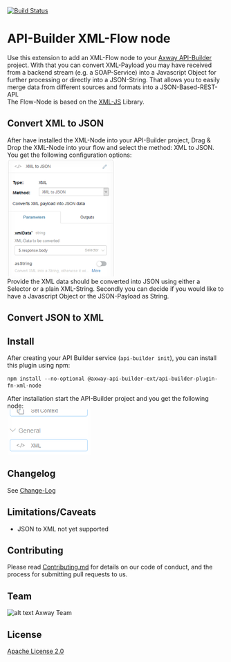 [![Build Status](https://github.com/Axway-API-Builder-Ext/api-builder-extras/workflows/XML%20Flow-Node%20tests/badge.svg)](https://github.com/Axway-API-Builder-Ext/api-builder-extras/actions?query=XML+Flow)

# API-Builder XML-Flow node

Use this extension to add an XML-Flow node to your [Axway API-Builder](https://docs.axway.com/bundle/api-builder/page/docs/index.html) project. With that you can convert XML-Payload you may have received from a backend stream (e.g. a SOAP-Service) into a Javascript Object for further processing or directly into a JSON-String. That allows you to easily merge data from different sources and formats into a JSON-Based-REST-API.  
The Flow-Node is based on the [XML-JS](https://www.npmjs.com/package/xml-js) Library.

## Convert XML to JSON
After have installed the XML-Node into your API-Builder project, Drag & Drop the XML-Node into your flow and select the method: XML to JSON. You get the following configuration options:  
![XML Node Settings][node-settings]  
Provide the XML data should be converted into JSON using either a Selector or a plain XML-String.
Secondly you can decide if you would like to have a Javascript Object or the JSON-Payload as String.

## Convert JSON to XML




## Install
After creating your API Builder service (`api-builder init`), you can install this plugin using npm:

```
npm install --no-optional @axway-api-builder-ext/api-builder-plugin-fn-xml-node
```
After installation start the API-Builder project and you get the following node:  
![XML Node][node-screenshot]

## Changelog
See [Change-Log][6]

## Limitations/Caveats
- JSON to XML not yet supported

## Contributing

Please read [Contributing.md](https://github.com/Axway-API-Management-Plus/Common/blob/master/Contributing.md) for details on our code of conduct, and the process for submitting pull requests to us.  


## Team

![alt text][Axwaylogo] Axway Team

[Axwaylogo]: https://github.com/Axway-API-Management/Common/blob/master/img/AxwayLogoSmall.png  "Axway logo"


## License
[Apache License 2.0](/LICENSE)


[node-settings]: misc/images/xml-flow-node-settings.png
[node-screenshot]: misc/images/xml-flow-node.png

[6]: Changelog.md
